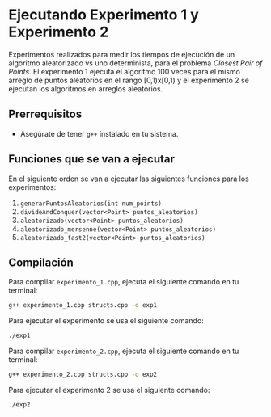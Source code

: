 # Ejecutando Experimento 1 y Experimento 2

Experimentos realizados para medir los tiempos de ejecución de un algoritmo aleatorizado vs uno determinista, para el problema *Closest Pair of Points*. El experimento 1 ejecuta el algoritmo 100 veces para el mismo arreglo de puntos aleatorios en el rango [0,1)x[0,1) y el experimento 2 se ejecutan los algoritmos en arreglos aleatorios.

## Prerrequisitos
- Asegúrate de tener `g++` instalado en tu sistema.

## Funciones que se van a ejecutar
En el siguiente orden se van a ejecutar las siguientes funciones para los experimentos:
1. `generarPuntosAleatorios(int num_points)`
2. `divideAndConquer(vector<Point> puntos_aleatorios)`
3. `aleatorizado(vector<Point> puntos_aleatorios)`
4. `aleatorizado_mersenne(vector<Point> puntos_aleatorios)`
5. `aleatorizado_fast2(vector<Point> puntos_aleatorios)`

## Compilación
Para compilar `experimento_1.cpp`, ejecuta el siguiente comando en tu terminal:

```sh
g++ experimento_1.cpp structs.cpp -o exp1

```

Para ejecutar el experimento se usa el siguiente comando:

```sh
./exp1
```


Para compilar `experimento_2.cpp`, ejecuta el siguiente comando en tu terminal:

```sh
g++ experimento_2.cpp structs.cpp -o exp2

```
Para ejecutar el experimento 2 se usa el siguiente comando:
```sh
./exp2
```